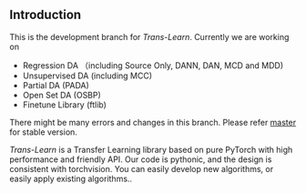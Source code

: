 ## Introduction
This is the development branch for *Trans-Learn*. Currently we are working on 

- Regression DA （including Source Only, DANN, DAN, MCD and MDD)
- Unsupervised DA (including MCC)
- Partial DA (PADA)
- Open Set DA (OSBP)
- Finetune Library (ftlib)

There might be many errors and changes in this branch. Please refer [master](https://github.com/thuml/Transfer-Learning-Library) for stable version.

*Trans-Learn* is a Transfer Learning library based on pure PyTorch with high performance and friendly API. 
Our code is pythonic, and the design is consistent with torchvision. You can easily develop new algorithms, or easily apply existing algorithms..

